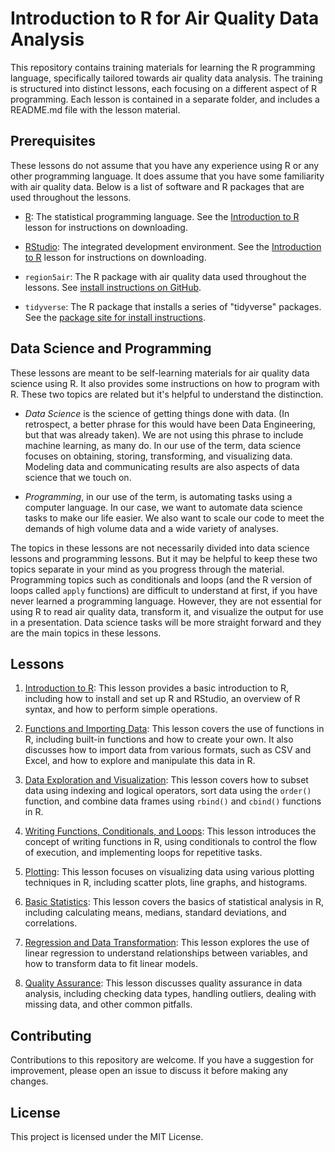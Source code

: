 # Introduction to R for Air Quality Data Analysis

This repository contains training materials for learning the R programming language,
specifically tailored towards air quality data analysis. The training is structured into
distinct lessons, each focusing on a different aspect of R programming. Each lesson
is contained in a separate folder, and includes a README.md file with the lesson 
material.

## Prerequisites

These lessons do not assume that you have any experience using R or any other 
programming language. It does assume that you have some familiarity with air
quality data. Below is a list of software and R packages that are used 
throughout the lessons.

- [R](https://cran.r-project.org/): The statistical programming language. See
the [Introduction to R](1-Introduction-to-R/readme.md) lesson for instructions
on downloading.

- [RStudio](https://posit.co/download/rstudio-desktop/): The integrated development
environment. See the [Introduction to R](1-Introduction-to-R/readme.md) lesson 
for instructions on downloading.

- `region5air`: The R package with air quality data used throughout the lessons.
See [install instructions on GitHub](https://github.com/FluentData/region5air/blob/main/README.md).

- `tidyverse`: The R package that installs a series of "tidyverse" packages.
See the [package site for install instructions](https://www.tidyverse.org/packages/).

## Data Science and Programming

These lessons are meant to be self-learning materials for air quality data science
using R. It also provides some instructions on how to program with R. These two
topics are related but it's helpful to understand the distinction.

- _Data Science_ is the science of getting things done with data. (In retrospect,
a better phrase for this would have been Data Engineering, but that was already
taken). We are not using this phrase to include machine learning, as many do. In
our use of the term, data science focuses on obtaining, storing, transforming, 
and visualizing data. Modeling data and communicating results are also aspects
of data science that we touch on. 

- _Programming_, in our use of the term, is automating tasks using a computer
language. In our case, we want to automate data science tasks to make our life
easier. We also want to scale our code to meet the demands of high volume data 
and a wide variety of analyses.

The topics in these lessons are not necessarily divided into data science lessons
and programming lessons. But it may be helpful to keep these two topics separate
in your mind as you progress through the material. Programming topics such as conditionals
and loops (and the R version of loops called `apply` functions) are difficult
to understand at first, if you have never learned a programming language. However, they are
not essential for using R to read air quality data, transform it, and visualize
the output for use in a presentation. Data science tasks will be more straight 
forward and they are the main topics in these lessons.


## Lessons

1. [Introduction to R](1-Introduction-to-R/readme.md): This lesson provides a basic introduction to R, including how to install and set up R and RStudio, an overview of R syntax, and how to perform simple operations.

2. [Functions and Importing Data](2-Functions-and-Importing-Data/readme.md): This lesson covers the use of functions in R, including built-in functions and how to create your own. It also discusses how to import data from various formats, such as CSV and Excel, and how to explore and manipulate this data in R.

3. [Data Exploration and Visualization](3-Subsetting-Sorting-and-Dates/readme.md): This lesson covers how to subset data using indexing and logical operators, sort data using the `order()` function, and combine data frames using `rbind()` and `cbind()` functions in R.

4. [Writing Functions, Conditionals, and Loops](4-Writing-Functions-Conditionals-and-Loops): This lesson introduces the concept of writing functions in R, using conditionals to control the flow of execution, and implementing loops for repetitive tasks.
    
5. [Plotting](5-Plotting/readme.md): This lesson focuses on visualizing data using various plotting techniques in R, including scatter plots, line graphs, and histograms.

6. [Basic Statistics](6-Basic-Statistics/readme.md): This lesson covers the basics of statistical analysis in R, including calculating means, medians, standard deviations, and correlations.

7. [Regression and Data Transformation](7-Regression-and-Data-Transformation/readme.md): This lesson explores the use of linear regression to understand relationships between variables, and how to transform data to fit linear models.

8. [Quality Assurance](8-Quality-Assurance/readme.md): This lesson discusses quality assurance in data analysis, including checking data types, handling outliers, dealing with missing data, and other common pitfalls.

## Contributing

Contributions to this repository are welcome. If you have a suggestion for improvement,
please open an issue to discuss it before making any changes.

## License

This project is licensed under the MIT License. 
